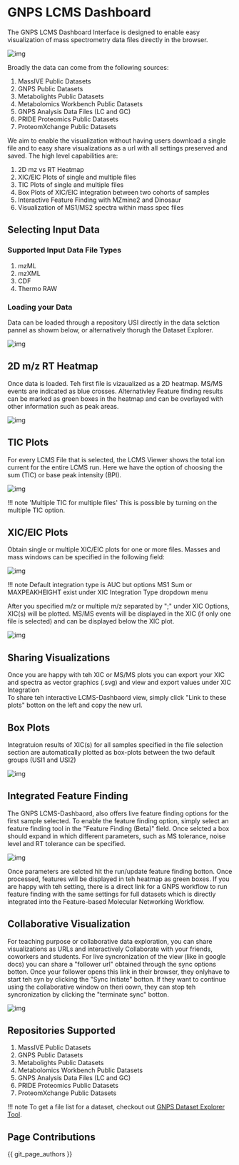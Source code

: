 # GNPS LCMS Dashboard


The GNPS LCMS Dashboard Interface is designed to enable easy visualization of mass spectrometry data files directly in the browser.

![img](img/LCMS_dashbaord/LCMS_dashboard.png)

Broadly the data can come from the following sources:

1. MassIVE Public Datasets
1. GNPS Public Datasets
1. Metabolights Public Datasets
1. Metabolomics Workbench Public Datasets
1. GNPS Analysis Data Files (LC and GC)
1. PRIDE Proteomics Public Datasets
1. ProteomXchange Public Datasets

We aim to enable the visualization without having users download a single file and to easy share visualizations as a url with all settings preserved and saved. The high level capabilities are:

1. 2D mz vs RT Heatmap
1. XIC/EIC Plots of single and multiple files
1. TIC Plots of single and multiple files
1. Box Plots of XIC/EIC integration between two cohorts of samples
1. Interactive Feature Finding with MZmine2 and Dinosaur
1. Visualization of MS1/MS2 spectra within mass spec files

## Selecting Input Data

### Supported Input Data File Types

1. mzML
1. mzXML
1. CDF
1. Thermo RAW

### Loading your Data

Data can be loaded through a repository USI directly in the data selction pannel as showm below, or alternatively thorugh the Dataset Explorer.

![img](img/LCMS_dashbaord/File_Selection.png)

## 2D m/z RT Heatmap

Once data is loaded. Teh first file is vizaualized as a 2D heatmap. MS/MS events are indicated as blue crosses. Alternativley Feature finding results can be marked as green boxes in the heatmap and can be overlayed with other information such as peak areas.

![img](img/LCMS_dashbaord/Heatmap.png)

## TIC Plots

For every LCMS File that is selected, the LCMS Viewer shows the total ion current for the entire LCMS run. Here we have the option of choosing the sum (TIC) or base peak intensity (BPI). 

![img](img/LCMS_dashbaord/TIC.png)

!!! note 'Multiple TIC for multiple files'
    This is possible by turning on the multiple TIC option. 

## XIC/EIC Plots
Obtain single or multiple XIC/EIC plots for one or more files. Masses and mass windows can be specified in the following field:

![img](img/LCMS_dashbaord/XIC_Selction.png)

!!! note
    Default integration type is AUC but options MS1 Sum or MAXPEAKHEIGHT exist under XIC Integration Type dropdown menu

After you specified m/z or multiple m/z separated by ";" under XIC Options, XIC(s) will be plotted. MS/MS events will be displayed in the XIC (if only one file is selected) and can be displayed below the XIC plot. 

![img](img/LCMS_dashbaord/XIC_MSMS.png)


## Sharing Visualizations


Once you are happy with teh XIC or MS/MS plots you can export your XIC and spectra as vector graphics (.svg) and view and export values under XIC Integration  
To share teh interactive LCMS-Dashbaord view, simply click "Link to these plots" botton on the left and copy the new url. 


## Box Plots

Integratuion results of XIC(s) for all samples specified in the file selection section are automatically plotted as box-plots between the two default groups (USI1 and USI2)

![img](img/LCMS_dashbaord/BoxPlots.png)


## Integrated Feature Finding

The GNPS LCMS-Dashbaord, also offers live feature finding options for the first sample selected. To enable the feature finding option, simply select an feature finding tool in the "Feature Finding (Beta)" field. Once selcted a box should expand in which different parameters, such as MS tolerance, noise level and RT tolerance can be specified. 

![img](img/LCMS_dashbaord/Feature_Finding.png)

Once parameters are selcted hit the run/update feature finding botton. Once processed, features will be displayed in teh heatmap as green boxes.
If you are happy with teh setting, there is a direct link for a GNPS workflow to run feature finding with the same settings for full datasets which is directly integrated into the Feature-based Molecular Networking Workflow.



## Collaborative Visualization

For teaching purpose or collaborative data exploration, you can share visualizations as URLs and interactively Collaborate with your friends, coworkers and students.
For live syncronization of the view (like in google docs) you can share a "follower url" obtained through the sync options botton. Once your follower opens this link in their browser, they onlyhave to start teh syn by clicking the "Sync Initiate" botton. If they want to continue using the collaborative window on theri oown, they can stop teh syncronization by clicking the "terminate sync" botton.

![img](img/LCMS_dashbaord/Sync.png)


## Repositories Supported

1. MassIVE Public Datasets
1. GNPS Public Datasets
1. Metabolights Public Datasets
1. Metabolomics Workbench Public Datasets
1. GNPS Analysis Data Files (LC and GC)
1. PRIDE Proteomics Public Datasets
1. ProteomXchange Public Datasets

!!! note
    To get a file list for a dataset, checkout out [GNPS Dataset Explorer Tool](https://gnps-dataset-explorer.herokuapp.com/). 
    

## Page Contributions

{{ git_page_authors }}
